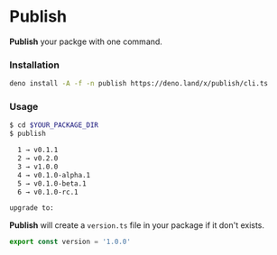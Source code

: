 # Publish

**Publish** your packge with one command.

### Installation
```bash
deno install -A -f -n publish https://deno.land/x/publish/cli.ts
```

### Usage

```bash
$ cd $YOUR_PACKAGE_DIR
$ publish

  1 → v0.1.1
  2 → v0.2.0
  3 → v1.0.0
  4 → v0.1.0-alpha.1
  5 → v0.1.0-beta.1
  6 → v0.1.0-rc.1

upgrade to:
```

**Publish** will create a `version.ts` file in your package if it don't exists.

```javascript
export const version = '1.0.0'
```